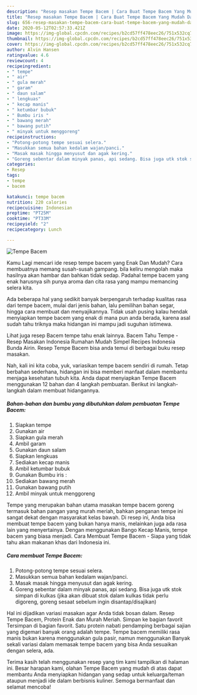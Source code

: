 ```yaml
---
description: "Resep masakan Tempe Bacem | Cara Buat Tempe Bacem Yang Mudah Dan Praktis"
title: "Resep masakan Tempe Bacem | Cara Buat Tempe Bacem Yang Mudah Dan Praktis"
slug: 656-resep-masakan-tempe-bacem-cara-buat-tempe-bacem-yang-mudah-dan-praktis
date: 2020-05-12T02:57:33.421Z
image: https://img-global.cpcdn.com/recipes/b2cd57ff478eec26/751x532cq70/tempe-bacem-foto-resep-utama.jpg
thumbnail: https://img-global.cpcdn.com/recipes/b2cd57ff478eec26/751x532cq70/tempe-bacem-foto-resep-utama.jpg
cover: https://img-global.cpcdn.com/recipes/b2cd57ff478eec26/751x532cq70/tempe-bacem-foto-resep-utama.jpg
author: Alvin Hansen
ratingvalue: 4.6
reviewcount: 4
recipeingredient:
- " tempe"
- " air"
- " gula merah"
- " garam"
- " daun salam"
- " lengkuas"
- " kecap manis"
- " ketumbar bubuk"
- " Bumbu iris "
- " bawang merah"
- " bawang putih"
- " minyak untuk menggoreng"
recipeinstructions:
- "Potong-potong tempe sesuai selera."
- "Masukkan semua bahan kedalam wajan/panci."
- "Masak masak hingga menyusut dan agak kering."
- "Goreng sebentar dalam minyak panas, api sedang. Bisa juga utk stok simpan di kulkas (jika akan dibuat stok dalam kulkas tidak perlu digoreng, goreng sesaat sebelum ingin disantap/disajikan)"
categories:
- Resep
tags:
- tempe
- bacem

katakunci: tempe bacem 
nutrition: 220 calories
recipecuisine: Indonesian
preptime: "PT25M"
cooktime: "PT33M"
recipeyield: "2"
recipecategory: Lunch

---
```



![Tempe Bacem](https://img-global.cpcdn.com/recipes/b2cd57ff478eec26/751x532cq70/tempe-bacem-foto-resep-utama.jpg)

Kamu Lagi mencari ide resep tempe bacem yang Enak Dan Mudah? Cara membuatnya memang susah-susah gampang. bila keliru mengolah maka hasilnya akan hambar dan bahkan tidak sedap. Padahal tempe bacem yang enak harusnya sih punya aroma dan cita rasa yang mampu memancing selera kita.

Ada beberapa hal yang sedikit banyak berpengaruh terhadap kualitas rasa dari tempe bacem, mulai dari jenis bahan, lalu pemilihan bahan segar, hingga cara membuat dan menyajikannya. Tidak usah pusing kalau hendak menyiapkan tempe bacem yang enak di mana pun anda berada, karena asal sudah tahu triknya maka hidangan ini mampu jadi suguhan istimewa.

Lihat juga resep Bacem tempe tahu enak lainnya. Bacem Tahu Tempe - Resep Masakan Indonesia Rumahan Mudah Simpel Recipes Indonesia Bunda Airin. Resep Tempe Bacem bisa anda temui di berbagai buku resep masakan.


Nah, kali ini kita coba, yuk, variasikan tempe bacem sendiri di rumah. Tetap berbahan sederhana, hidangan ini bisa memberi manfaat dalam membantu menjaga kesehatan tubuh kita. Anda dapat menyiapkan Tempe Bacem menggunakan 12 bahan dan 4 langkah pembuatan. Berikut ini langkah-langkah dalam membuat hidangannya.

<!--inarticleads1-->

##### Bahan-bahan dan bumbu yang dibutuhkan dalam pembuatan Tempe Bacem:

1. Siapkan  tempe
1. Gunakan  air
1. Siapkan  gula merah
1. Ambil  garam
1. Gunakan  daun salam
1. Siapkan  lengkuas
1. Sediakan  kecap manis
1. Ambil  ketumbar bubuk
1. Gunakan  Bumbu iris :
1. Sediakan  bawang merah
1. Gunakan  bawang putih
1. Ambil  minyak untuk menggoreng


Tempe yang merupakan bahan utama masakan tempe bacem goreng termasuk bahan pangan yang murah meriah, bahkan penganan tempe ini sangat dekat dengan masyarakat kelas bawah. Di resep ini, Anda bisa membuat tempe bacem yang bukan hanya manis, melainkan juga ada rasa lain yang menyertainya. Dengan menggunakan Bango Kecap Manis, tempe bacem yang biasa menjadi. Cara Membuat Tempe Bacem - Siapa yang tidak tahu akan makanan khas dari Indonesia ini. 

<!--inarticleads2-->

##### Cara membuat Tempe Bacem:

1. Potong-potong tempe sesuai selera.
1. Masukkan semua bahan kedalam wajan/panci.
1. Masak masak hingga menyusut dan agak kering.
1. Goreng sebentar dalam minyak panas, api sedang. Bisa juga utk stok simpan di kulkas (jika akan dibuat stok dalam kulkas tidak perlu digoreng, goreng sesaat sebelum ingin disantap/disajikan)


Hal ini dijadikan variasi masakan agar Anda tidak bosan dalam. Resep Tempe Bacem, Protein Enak dan Murah Meriah. Simpan ke bagian favorit Tersimpan di bagian favorit. Satu protein nabati pendamping berbagai sajian yang digemari banyak orang adalah tempe. Tempe bacem memiliki rasa manis bukan karena menggunakan gula pasir, namun menggunakan Banyak sekali variasi dalam memasak tempe bacem yang bisa Anda sesuaikan dengan selera, ada. 

Terima kasih telah menggunakan resep yang tim kami tampilkan di halaman ini. Besar harapan kami, olahan Tempe Bacem yang mudah di atas dapat membantu Anda menyiapkan hidangan yang sedap untuk keluarga/teman ataupun menjadi ide dalam berbisnis kuliner. Semoga bermanfaat dan selamat mencoba!
